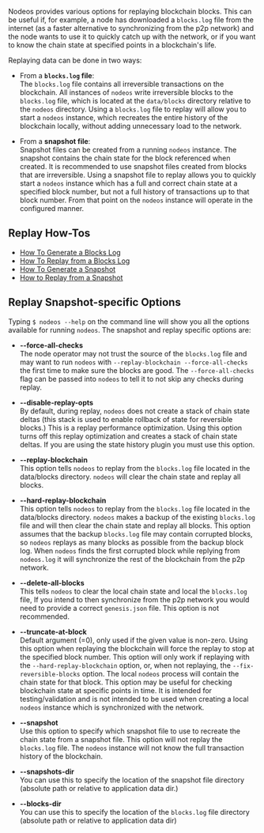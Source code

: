 
Nodeos provides various options for replaying blockchain blocks. This can be useful if, for example, a node has downloaded a `blocks.log` file from the internet (as a faster alternative to synchronizing from the p2p network) and the node wants to use it to quickly catch up with the network, or if you want to know the chain state at specified points in a blockchain's life.

Replaying data can be done in two ways:

- From a **`blocks.log` file**:  
The `blocks.log` file contains all irreversible transactions on the blockchain. All instances of `nodeos` write irreversible blocks to the `blocks.log` file, which is located at the `data/blocks` directory relative to the `nodeos` directory. Using a `blocks.log` file to replay will allow you to start a `nodeos` instance, which recreates the entire history of the blockchain locally, without adding unnecessary load to the network.

- From a **snapshot file**:  
Snapshot files can be created from a running `nodeos` instance. The snapshot contains the chain state for the block referenced when created. It is recommended to use snapshot files created from blocks that are irreversible. Using a snapshot file to replay allows you to quickly start a `nodeos` instance which has a full and correct chain state at a specified block number, but not a full history of transactions up to that block number. From that point on the `nodeos` instance will operate in the configured manner.

## Replay How-Tos

* [How To Generate a Blocks Log](../04_how-tos/01_replays/00_how-to-generate-a-blocks-log.md)
* [How To Replay from a Blocks Log](../04_how-tos/01_replays/01_how-to-replay-from-a-blocks.log.md)
* [How To Generate a Snapshot](../04_how-tos/01_replays/02_how-to-generate-a-snapshot.md)
* [How to Replay from a Snapshot](../04_how-tos/01_replays/03_how-to-replay-from-snapshot.md)

## Replay Snapshot-specific Options

Typing `$ nodeos --help` on the command line will show you all the options available for running `nodeos`. The snapshot and replay specific options are:

 - **--force-all-checks**  
The node operator may not trust the source of the `blocks.log` file and may want to run `nodeos` with `--replay-blockchain --force-all-checks` the first time to make sure the blocks are good. The `--force-all-checks` flag can be passed into `nodeos` to tell it to not skip any checks during replay.

 - **--disable-replay-opts**  
By default, during replay, `nodeos` does not create a stack of chain state deltas (this stack is used to enable rollback of state for reversible blocks.) This is a replay performance optimization. Using this option turns off this replay optimization and creates a stack of chain state deltas. If you are using the state history plugin you must use this option.

 - **--replay-blockchain**  
This option tells `nodeos` to replay from the `blocks.log` file located in the data/blocks directory. `nodeos` will clear the chain state and replay all blocks.

 - **--hard-replay-blockchain**  
This option tells `nodeos` to replay from the `blocks.log` file located in the data/blocks directory. `nodeos` makes a backup of the existing `blocks.log` file and will then clear the chain state and replay all blocks. This option assumes that the backup `blocks.log` file may contain corrupted blocks, so `nodeos` replays as many blocks as possible from the backup block log. When `nodeos` finds the first corrupted block while replying from `nodeos.log` it will synchronize the rest of the blockchain from the p2p network.

 - **--delete-all-blocks**  
This tells `nodeos` to clear the local chain state and local the `blocks.log` file, If you intend to then synchronize from the p2p network you would need to provide a correct `genesis.json` file. This option is not recommended.

 - **--truncate-at-block**  
Default argument (=0), only used if the given value is non-zero.
Using this option when replaying the blockchain will force the replay to stop at the specified block number. This option will only work if replaying with the `--hard-replay-blockchain` option, or, when not replaying, the `--fix-reversible-blocks` option. The local `nodeos` process will contain the chain state for that block. This option may be useful for checking blockchain state at specific points in time. It is intended for testing/validation and is not intended to be used when creating a local `nodeos` instance which is synchronized with the network.  
 
 - **--snapshot**  
Use this option to specify which snapshot file to use to recreate the chain state from a snapshot file. This option will not replay the `blocks.log` file. The `nodeos` instance will not know the full transaction history of the blockchain. 

 - **--snapshots-dir**  
You can use this to specify the location of the snapshot file directory  (absolute path or relative to application data dir.)

 - **--blocks-dir**  
You can use this to specify the location of the `blocks.log` file directory  (absolute path or relative to application data dir)
